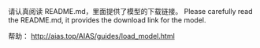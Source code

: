 请认真阅读 README.md，里面提供了模型的下载链接。
Please carefully read the README.md, it provides the download link for the model.

帮助：
http://aias.top/AIAS/guides/load_model.html